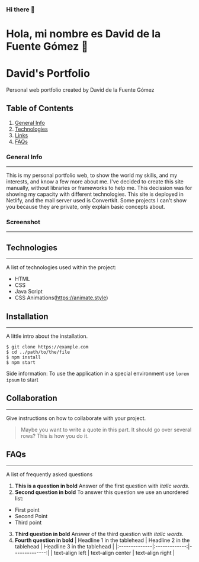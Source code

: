 ### Hi there 👋

# Hola, mi nombre es David de la Fuente Gómez 👋

<!--
**david-delafuente/david-delafuente** is a ✨ _special_ ✨ repository because its `README.md` (this file) appears on your GitHub profile.

Here are some ideas to get you started:

- 🔭 I’m currently working on ...
- 🌱 I’m currently learning ...
- 👯 I’m looking to collaborate on ...
- 🤔 I’m looking for help with ...
- 💬 Ask me about ...
- 📫 How to reach me: ...
- 😄 Pronouns: ...
- ⚡ Fun fact: ...
-->

# David's Portfolio
Personal web portfolio created by David de la Fuente Gómez

## Table of Contents
1. [General Info](#general-info)
2. [Technologies](#technologies)
3. [Links](#links)
4. [FAQs](#faqs)
   
### General Info
***
This is my personal portfolio web, to show the world my skills, and my interests, and know a few more about me.
I've decided to create this site manually, without libraries or frameworks to help me. This decission was for showing my capacity with different technologies.
This site is deployed in Netlify, and the mail server used is Convertkit.
Some projects I can't show you because they are private, only explain basic concepts about.

### Screenshot
***
<!-- Example to insert images
![Image text](https://www.seiu1000.org/sites/main/files/main-images/camera_lense_0.jpeg)
-->

## Technologies
***
A list of technologies used within the project:
<!-- Example link
* [HTML](https://example.com): Version 12.3 
-->
* HTML
* CSS
* Java Script
* CSS Animations(https://animate.style)
## Installation
***
A little intro about the installation. 
```
$ git clone https://example.com
$ cd ../path/to/the/file
$ npm install
$ npm start
```
Side information: To use the application in a special environment use ```lorem ipsum``` to start
## Collaboration
***
Give instructions on how to collaborate with your project.
> Maybe you want to write a quote in this part. 
> It should go over several rows?
> This is how you do it.
## FAQs
***
A list of frequently asked questions
1. **This is a question in bold**
Answer of the first question with _italic words_. 
2. __Second question in bold__ 
To answer this question we use an unordered list:
* First point
* Second Point
* Third point
3. **Third question in bold**
Answer of the third question with *italic words*.
4. **Fourth question in bold**
| Headline 1 in the tablehead | Headline 2 in the tablehead | Headline 3 in the tablehead |
|:--------------|:-------------:|--------------:|
| text-align left | text-align center | text-align right |

